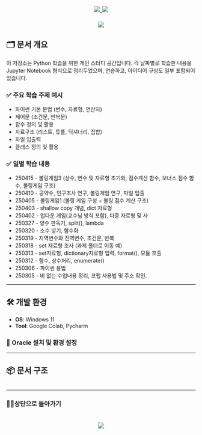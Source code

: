 
<h1 align="center">
  
  <a href="https://github.com/skwjdgh">
    <img align="center" src="https://img.shields.io/badge/goto-Main-green.svg" />
  </a>

  <a href="https://github.com/skwjdgh/Back">
    <img align="center" src="https://img.shields.io/badge/goto-Back-green.svg" />
  </a>
  
</h1>

<p align="center">
  <img align="center" src = "https://capsule-render.vercel.app/api?type=blur&height=200&color=gradient&text=PYTHON101&descAlign=59&section=header">


## 🗂 문서 개요

이 저장소는 Python 학습을 위한 개인 스터디 공간입니다. 각 날짜별로 학습한 내용을 Jupyter Notebook 형식으로 정리두었으며, 연습하고, 아이디어 구상도 일부 포함되어 있습니다.

### ✅ 주요 학습 주제 예시

- 파이썬 기본 문법 (변수, 자료형, 연산자)
- 제어문 (조건문, 반복문)
- 함수 정의 및 활용
- 자료구조 (리스트, 튜플, 딕셔너리, 집합)
- 파일 입출력
- 클래스 정의 및 활용

### ✅ 일별 학습 내용

- 250415  - 볼링게임3 (상수, 변수 및 자료형 초기화, 점수계산 함수, 보너스 점수 함수, 볼링게임 구조)
- 250410  - 공약수, 인구조사 연구, 볼링게임 연구, 파일 입출
- 250405  - 볼링게임1 (볼링 게임 구성 + 볼링 점수 계산 구조)
- 250403  - shallow copy 개념, dict 자료형
- 250402  - 업다운 게임(교수님 방식 포함), 다중 자료형 및 사
- 250327  - 양수 판독기, split(), lambda
- 250320  - 소수 넣기, 함수화 
- 250319  - 지역변수와 전역변수, 조건문, 반복
- 250318  - set 자료형 조사 (과제 폴더로 이동 예)
- 250313  - set자료형, dictionary자료형 입력, format(), 모듈 호출
- 250312  - 함수, 상수처리, enumerate() 
- 250306  - 파이썬 용법
- 250305  - 비 없는 수업내용 정리, 코랩 사용법 및 주소 확인.

---

## 🛠️ 개발 환경

- **OS**: Windows 11  
- **Tool**: Google Colab, Pycharm

### 🧩 Oracle 설치 및 환경 설정

---

## 📦 문서 구조
```
```
---
###  👨‍💻상단으로 돌아가기
<h1 align="center">
        <a href="https://github.com/skwjdgh/Python101_study">
    <img align="center" src="https://img.shields.io/badge/backto-Top-green.svg" />
  </a>
</h1>
